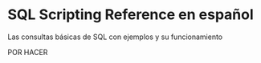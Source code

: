 # SQL Scripting Reference en español
Las consultas básicas de SQL con ejemplos y su funcionamiento

POR HACER
